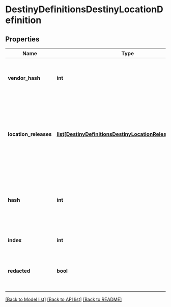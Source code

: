 # DestinyDefinitionsDestinyLocationDefinition

## Properties
Name | Type | Description | Notes
------------ | ------------- | ------------- | -------------
**vendor_hash** | **int** | If the location has a Vendor on it, this is the hash identifier for that Vendor.  Look them up with DestinyVendorDefinition. | [optional] 
**location_releases** | [**list[DestinyDefinitionsDestinyLocationReleaseDefinition]**](DestinyDefinitionsDestinyLocationReleaseDefinition.md) | A Location may refer to different specific spots in the world based on the world&#39;s current state.  This is a list of those potential spots, and the data we can use at runtime to determine  which one of the spots is the currently valid one. | [optional] 
**hash** | **int** | The unique identifier for this entity.  Guaranteed to be unique for the type of entity, but not globally.    When entities refer to each other in Destiny content, it is this hash that they are referring to. | [optional] 
**index** | **int** | The index of the entity as it was found in the investment tables. | [optional] 
**redacted** | **bool** | If this is true, then there is an entity with this identifier/type combination, but BNet is  not yet allowed to show it.  Sorry! | [optional] 

[[Back to Model list]](../README.md#documentation-for-models) [[Back to API list]](../README.md#documentation-for-api-endpoints) [[Back to README]](../README.md)


